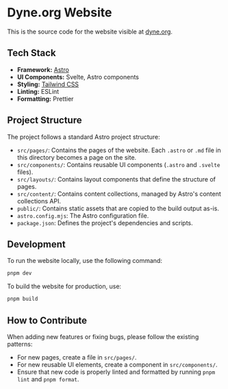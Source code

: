 # Dyne.org Website

This is the source code for the website visible at [dyne.org](https://dyne.org).

## Tech Stack

*   **Framework:** [Astro](https://astro.build/)
*   **UI Components:** Svelte, Astro components
*   **Styling:** [Tailwind CSS](https://tailwindcss.com/)
*   **Linting:** ESLint
*   **Formatting:** Prettier

## Project Structure

The project follows a standard Astro project structure:

*   `src/pages/`: Contains the pages of the website. Each `.astro` or `.md` file in this directory becomes a page on the site.
*   `src/components/`: Contains reusable UI components (`.astro` and `.svelte` files).
*   `src/layouts/`: Contains layout components that define the structure of pages.
*   `src/content/`: Contains content collections, managed by Astro's content collections API.
*   `public/`: Contains static assets that are copied to the build output as-is.
*   `astro.config.mjs`: The Astro configuration file.
*   `package.json`: Defines the project's dependencies and scripts.

## Development

To run the website locally, use the following command:

```bash
pnpm dev
```

To build the website for production, use:

```bash
pnpm build
```

## How to Contribute

When adding new features or fixing bugs, please follow the existing patterns:

*   For new pages, create a file in `src/pages/`.
*   For new reusable UI elements, create a component in `src/components/`.
*   Ensure that new code is properly linted and formatted by running `pnpm lint` and `pnpm format`.
